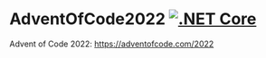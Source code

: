 # AdventOfCode2022 [![.NET Core](https://github.com/davecluderay/AdventOfCode2022/actions/workflows/aoc.yml/badge.svg)](https://github.com/davecluderay/AdventOfCode2022/actions/workflows/aoc.yml)

Advent of Code 2022: https://adventofcode.com/2022
